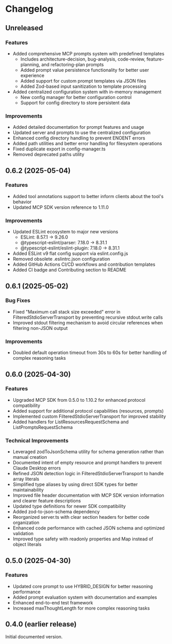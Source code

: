 # Changelog

## Unreleased

### Features

- Added comprehensive MCP prompts system with predefined templates
  - Includes architecture-decision, bug-analysis, code-review, feature-planning, and refactoring-plan prompts
  - Added prompt value persistence functionality for better user experience
  - Added support for custom prompt templates via JSON files
  - Added Zod-based input sanitization to template processing
- Added centralized configuration system with in-memory management
  - New config manager for better configuration control
  - Support for config directory to store persistent data

### Improvements

- Added detailed documentation for prompt features and usage
- Updated server and prompts to use the centralized configuration
- Enhanced config directory handling to prevent ENOENT errors
- Added path utilities and better error handling for filesystem operations
- Fixed duplicate export in config-manager.ts
- Removed deprecated paths utility

## 0.6.2 (2025-05-04)

### Features

- Added tool annotations support to better inform clients about the tool's behavior
- Updated MCP SDK version reference to 1.11.0

### Improvements

- Updated ESLint ecosystem to major new versions
  - ESLint: 8.57.1 → 9.26.0
  - @typescript-eslint/parser: 7.18.0 → 8.31.1
  - @typescript-eslint/eslint-plugin: 7.18.0 → 8.31.1
- Added ESLint v9 flat config support via eslint.config.js
- Removed obsolete .eslintrc.json configuration
- Added GitHub Actions CI/CD workflows and contribution templates
- Added CI badge and Contributing section to README

## 0.6.1 (2025-05-02)

### Bug Fixes

- Fixed "Maximum call stack size exceeded" error in FilteredStdioServerTransport by preventing recursive stdout.write calls
- Improved stdout filtering mechanism to avoid circular references when filtering non-JSON output

### Improvements

- Doubled default operation timeout from 30s to 60s for better handling of complex reasoning tasks

## 0.6.0 (2025-04-30)

### Features

- Upgraded MCP SDK from 0.5.0 to 1.10.2 for enhanced protocol compatibility
- Added support for additional protocol capabilities (resources, prompts)
- Implemented custom FilteredStdioServerTransport for improved stability
- Added handlers for ListResourcesRequestSchema and ListPromptsRequestSchema

### Technical Improvements

- Leveraged zodToJsonSchema utility for schema generation rather than manual creation
- Documented intent of empty resource and prompt handlers to prevent Claude Desktop errors
- Refined JSON detection logic in FilteredStdioServerTransport to handle array literals
- Simplified type aliases by using direct SDK types for better maintainability
- Improved file header documentation with MCP SDK version information and clearer feature descriptions
- Updated type definitions for newer SDK compatibility
- Added zod-to-json-schema dependency
- Reorganized server.ts with clear section headers for better code organization
- Enhanced code performance with cached JSON schema and optimized validation
- Improved type safety with readonly properties and Map instead of object literals

## 0.5.0 (2025-04-30)

### Features

- Updated core prompt to use HYBRID_DESIGN for better reasoning performance
- Added prompt evaluation system with documentation and examples
- Enhanced end-to-end test framework
- Increased maxThoughtLength for more complex reasoning tasks

## 0.4.0 (earlier release)

Initial documented version.
